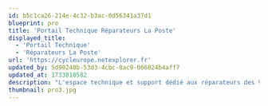 ```yaml
---
id: b5c1ca26-214e-4c32-b3ac-0d56341a37d1
blueprint: pro
title: 'Portail Technique Réparateurs La Poste'
displayed_title:
  - 'Portail Technique'
  - 'Réparateurs La Poste'
url: 'https://cycleurope.netexplorer.fr'
updated_by: 5d90248b-53d3-4cbc-8ac9-066824b4aff7
updated_at: 1733818582
description: "L'espace technique et support dédié aux réparateurs des VAE La Poste"
thumbnail: pro3.jpg
---
```

